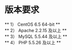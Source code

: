 # 版本要求

** 1） CentOS 6.5 64-bit **  
** 2） Apache 2.2.15 及以上 **  
** 3） MySQL 5.5.44 及以上 **  
** 4） PHP 5.5.26 及以上 **  
